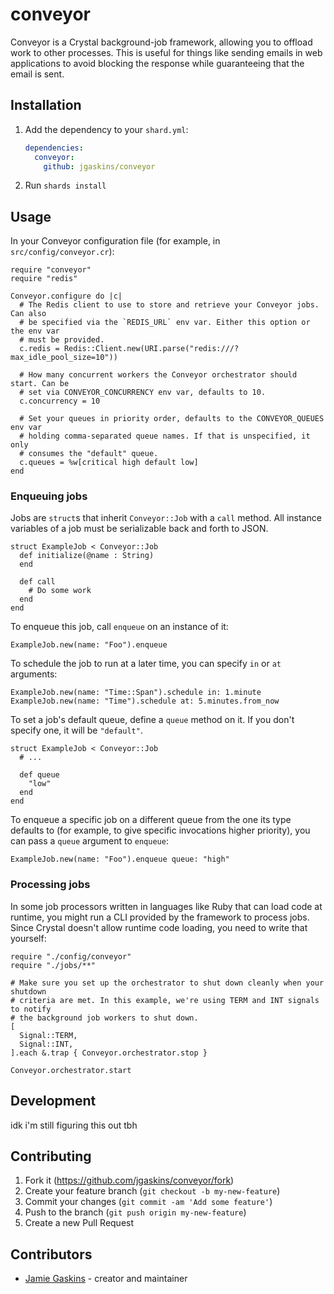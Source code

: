 # conveyor

Conveyor is a Crystal background-job framework, allowing you to offload work to other processes. This is useful for things like sending emails in web applications to avoid blocking the response while guaranteeing that the email is sent.

## Installation

1. Add the dependency to your `shard.yml`:

   ```yaml
   dependencies:
     conveyor:
       github: jgaskins/conveyor
   ```

2. Run `shards install`

## Usage

In your Conveyor configuration file (for example, in `src/config/conveyor.cr`):

```crystal
require "conveyor"
require "redis"

Conveyor.configure do |c|
  # The Redis client to use to store and retrieve your Conveyor jobs. Can also
  # be specified via the `REDIS_URL` env var. Either this option or the env var
  # must be provided.
  c.redis = Redis::Client.new(URI.parse("redis:///?max_idle_pool_size=10"))

  # How many concurrent workers the Conveyor orchestrator should start. Can be
  # set via CONVEYOR_CONCURRENCY env var, defaults to 10.
  c.concurrency = 10

  # Set your queues in priority order, defaults to the CONVEYOR_QUEUES env var
  # holding comma-separated queue names. If that is unspecified, it only
  # consumes the "default" queue.
  c.queues = %w[critical high default low]
end
```

### Enqueuing jobs

Jobs are `struct`s that inherit `Conveyor::Job` with a `call` method. All instance variables of a job must be serializable back and forth to JSON.

```crystal
struct ExampleJob < Conveyor::Job
  def initialize(@name : String)
  end

  def call
    # Do some work
  end
end
```

To enqueue this job, call `enqueue` on an instance of it:

```crystal
ExampleJob.new(name: "Foo").enqueue
```

To schedule the job to run at a later time, you can specify `in` or `at` arguments:

```crystal
ExampleJob.new(name: "Time::Span").schedule in: 1.minute
ExampleJob.new(name: "Time").schedule at: 5.minutes.from_now
```

To set a job's default queue, define a `queue` method on it. If you don't specify one, it will be `"default"`.

```crystal
struct ExampleJob < Conveyor::Job
  # ...

  def queue
    "low"
  end
end
```

To enqueue a specific job on a different queue from the one its type defaults to (for example, to give specific invocations higher priority), you can pass a `queue` argument to `enqueue`:

```crystal
ExampleJob.new(name: "Foo").enqueue queue: "high"
```

### Processing jobs

In some job processors written in languages like Ruby that can load code at runtime, you might run a CLI provided by the framework to process jobs. Since Crystal doesn't allow runtime code loading, you need to write that yourself:

```crystal
require "./config/conveyor"
require "./jobs/**"

# Make sure you set up the orchestrator to shut down cleanly when your shutdown
# criteria are met. In this example, we're using TERM and INT signals to notify
# the background job workers to shut down.
[
  Signal::TERM,
  Signal::INT,
].each &.trap { Conveyor.orchestrator.stop }

Conveyor.orchestrator.start
```

## Development

idk i'm still figuring this out tbh

## Contributing

1. Fork it (<https://github.com/jgaskins/conveyor/fork>)
2. Create your feature branch (`git checkout -b my-new-feature`)
3. Commit your changes (`git commit -am 'Add some feature'`)
4. Push to the branch (`git push origin my-new-feature`)
5. Create a new Pull Request

## Contributors

- [Jamie Gaskins](https://github.com/jgaskins) - creator and maintainer

